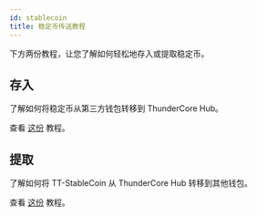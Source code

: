 ```yaml
---
id: stablecoin
title: 稳定币传送教程
---
```

下方两份教程，让您了解如何轻松地存入或提取稳定币。

## 存入 

了解如何将稳定币从第三方钱包转移到 ThunderCore Hub。

查看 [这份](https://drive.google.com/open?id=1aY0UaGpgrleZTxZXZwRE6hIXjWKlDact) 教程。

## 提取

了解如何将 TT-StableCoin 从 ThunderCore Hub 转移到其他钱包。

查看 [这份](https://drive.google.com/open?id=1nMVPolvDoHujV47x1UybCatGKp_WBrm9) 教程。
